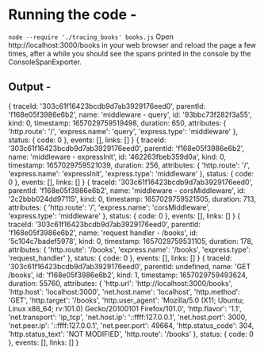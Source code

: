 # Running the code -
`node --require './tracing_books' books.js`
Open http://localhost:3000/books in your web browser and reload the page a few times, after a while you should see the spans printed in the console by the ConsoleSpanExporter.
## Output -
{
  traceId: '303c61f16423bcdb9d7ab3929176eed0',
  parentId: 'f168e05f3986e6b2',
  name: 'middleware - query',
  id: '93bbc73f282f3a55',
  kind: 0,
  timestamp: 1657029759519498,
  duration: 650,
  attributes: {
    'http.route': '/',
    'express.name': 'query',
    'express.type': 'middleware'
  },
  status: { code: 0 },
  events: [],
  links: []
}
{
  traceId: '303c61f16423bcdb9d7ab3929176eed0',
  parentId: 'f168e05f3986e6b2',
  name: 'middleware - expressInit',
  id: '462263fbeb359d0a',
  kind: 0,
  timestamp: 1657029759521039,
  duration: 256,
  attributes: {
    'http.route': '/',
    'express.name': 'expressInit',
    'express.type': 'middleware'
  },
  status: { code: 0 },
  events: [],
  links: []
}
{
  traceId: '303c61f16423bcdb9d7ab3929176eed0',
  parentId: 'f168e05f3986e6b2',
  name: 'middleware - corsMiddleware',
  id: '2c2bbb024dd97115',
  kind: 0,
  timestamp: 1657029759521505,
  duration: 713,
  attributes: {
    'http.route': '/',
    'express.name': 'corsMiddleware',
    'express.type': 'middleware'
  },
  status: { code: 0 },
  events: [],
  links: []
}
{
  traceId: '303c61f16423bcdb9d7ab3929176eed0',
  parentId: 'f168e05f3986e6b2',
  name: 'request handler - /books',
  id: '5c104c7badef5978',
  kind: 0,
  timestamp: 1657029759531105,
  duration: 178,
  attributes: {
    'http.route': '/books',
    'express.name': '/books',
    'express.type': 'request_handler'
  },
  status: { code: 0 },
  events: [],
  links: []
}
{
  traceId: '303c61f16423bcdb9d7ab3929176eed0',
  parentId: undefined,
  name: 'GET /books',
  id: 'f168e05f3986e6b2',
  kind: 1,
  timestamp: 1657029759493624,
  duration: 55760,
  attributes: {
    'http.url': 'http://localhost:3000/books',
    'http.host': 'localhost:3000',
    'net.host.name': 'localhost',
    'http.method': 'GET',
    'http.target': '/books',
    'http.user_agent': 'Mozilla/5.0 (X11; Ubuntu; Linux x86_64; rv:101.0) Gecko/20100101 Firefox/101.0',
    'http.flavor': '1.1',
    'net.transport': 'ip_tcp',
    'net.host.ip': '::ffff:127.0.0.1',
    'net.host.port': 3000,
    'net.peer.ip': '::ffff:127.0.0.1',
    'net.peer.port': 49664,
    'http.status_code': 304,
    'http.status_text': 'NOT MODIFIED',
    'http.route': '/books'
  },
  status: { code: 0 },
  events: [],
  links: []
}
